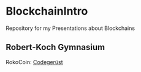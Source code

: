 # BlockchainIntro
Repository for my Presentations about Blockchains

## Robert-Koch Gymnasium
RokoCoin: [Codegerüst](Contracts/RokoCoin/rokoCoin.sol)
